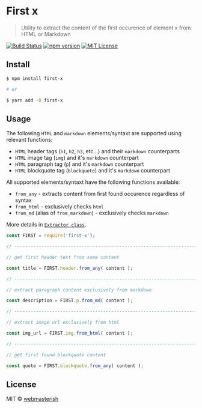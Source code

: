 # First x

> Utility to extract the content of the first occurence of element x from HTML or Markdown

[![Build Status](https://img.shields.io/travis/webmasterish/first-x/master.svg?style=flat-square)](https://travis-ci.org/webmasterish/first-x)
[![npm version](https://img.shields.io/npm/v/first-x.svg?style=flat-square)](http://npm.im/first-x)
[![MIT License](https://img.shields.io/npm/l/express.svg?style=flat-square)](http://opensource.org/licenses/MIT)


## Install


```sh
$ npm install first-x

# or

$ yarn add -D first-x
```


## Usage


The following `HTML` and `markdown` elements/syntaxt are supported 
using relevant functions:

- `HTML` header tags (`h1`, `h2`, `h3`, etc...) and their `markdown` counterparts
- `HTML` image tag (`img`) and it's `markdown` counterpart
- `HTML` paragraph tag (`p`) and it's `markdown` counterpart
- `HTML` blockquote tag (`blockquote`) and it's `markdown` counterpart


All supported elements/syntaxt have the following functions available:

- `from_any` - extracts content from first found occurence regardless of syntax
- `from_html` - exclusively checks `html`
- `from_md` (alias of `from_markdown`) - exclusively checks `markdown`

More details in [`Extractor class`](lib/Extractor.js).


```js
const FIRST = require('first-x');

// -----------------------------------------------------------------------------

// get first header text from some content

const title = FIRST.header.from_any( content );

// -----------------------------------------------------------------------------

// extract paragraph content exclusively from markdown

const description = FIRST.p.from_md( content );

// -----------------------------------------------------------------------------

// extract image url exclusively from html

const img_url = FIRST.img.from_html( content );

// -----------------------------------------------------------------------------

// get first found blockquote content

const quote = FIRST.blockquote.from_any( content );

```

## License

MIT © [webmasterish](https://webmasterish.com)
